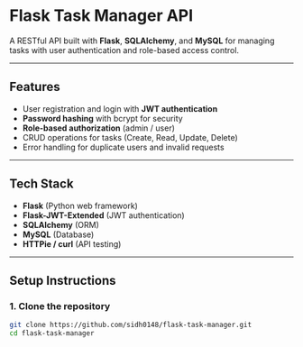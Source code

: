 # Flask Task Manager API

A RESTful API built with **Flask**, **SQLAlchemy**, and **MySQL** for managing tasks with user authentication and role-based access control.

---

##  Features
- User registration and login with **JWT authentication**  
- **Password hashing** with bcrypt for security  
- **Role-based authorization** (admin / user)  
- CRUD operations for tasks (Create, Read, Update, Delete)  
- Error handling for duplicate users and invalid requests  

---

##  Tech Stack
- **Flask** (Python web framework)  
- **Flask-JWT-Extended** (JWT authentication)  
- **SQLAlchemy** (ORM)  
- **MySQL** (Database)  
- **HTTPie / curl** (API testing)  

---

##  Setup Instructions

### 1. Clone the repository
```bash
git clone https://github.com/sidh0148/flask-task-manager.git
cd flask-task-manager
